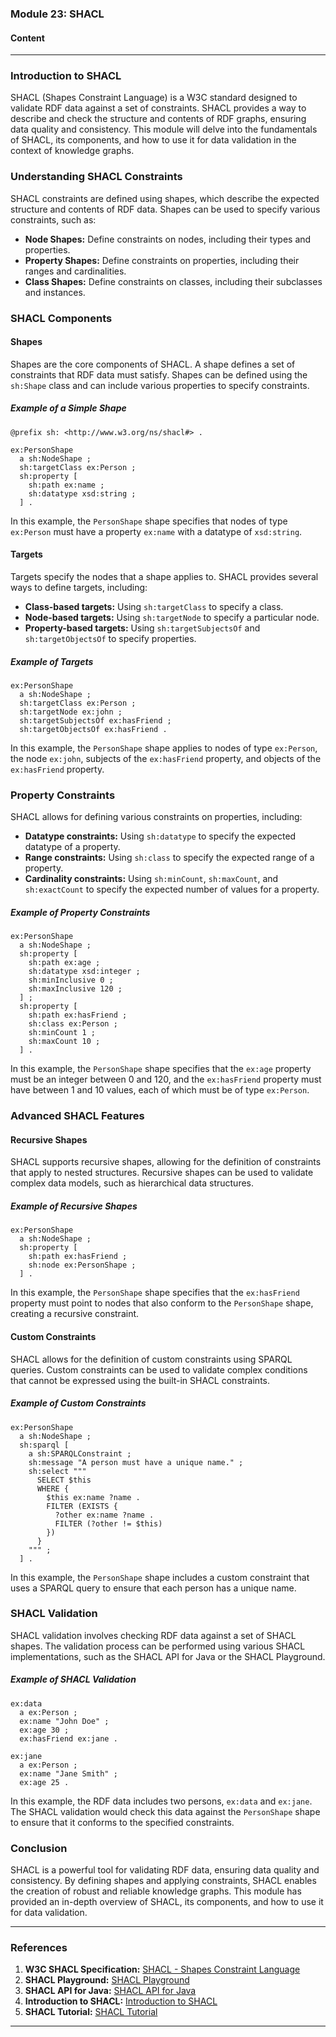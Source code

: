 ### Module 23: SHACL

#### Content

---

### Introduction to SHACL

SHACL (Shapes Constraint Language) is a W3C standard designed to validate RDF data against a set of constraints. SHACL provides a way to describe and check the structure and contents of RDF graphs, ensuring data quality and consistency. This module will delve into the fundamentals of SHACL, its components, and how to use it for data validation in the context of knowledge graphs.

### Understanding SHACL Constraints

SHACL constraints are defined using shapes, which describe the expected structure and contents of RDF data. Shapes can be used to specify various constraints, such as:

- **Node Shapes:** Define constraints on nodes, including their types and properties.
- **Property Shapes:** Define constraints on properties, including their ranges and cardinalities.
- **Class Shapes:** Define constraints on classes, including their subclasses and instances.

### SHACL Components

#### Shapes

Shapes are the core components of SHACL. A shape defines a set of constraints that RDF data must satisfy. Shapes can be defined using the `sh:Shape` class and can include various properties to specify constraints.

##### Example of a Simple Shape

```turtle
@prefix sh: <http://www.w3.org/ns/shacl#> .

ex:PersonShape
  a sh:NodeShape ;
  sh:targetClass ex:Person ;
  sh:property [
    sh:path ex:name ;
    sh:datatype xsd:string ;
  ] .
```

In this example, the `PersonShape` shape specifies that nodes of type `ex:Person` must have a property `ex:name` with a datatype of `xsd:string`.

#### Targets

Targets specify the nodes that a shape applies to. SHACL provides several ways to define targets, including:

- **Class-based targets:** Using `sh:targetClass` to specify a class.
- **Node-based targets:** Using `sh:targetNode` to specify a particular node.
- **Property-based targets:** Using `sh:targetSubjectsOf` and `sh:targetObjectsOf` to specify properties.

##### Example of Targets

```turtle
ex:PersonShape
  a sh:NodeShape ;
  sh:targetClass ex:Person ;
  sh:targetNode ex:john ;
  sh:targetSubjectsOf ex:hasFriend ;
  sh:targetObjectsOf ex:hasFriend .
```

In this example, the `PersonShape` shape applies to nodes of type `ex:Person`, the node `ex:john`, subjects of the `ex:hasFriend` property, and objects of the `ex:hasFriend` property.

### Property Constraints

SHACL allows for defining various constraints on properties, including:

- **Datatype constraints:** Using `sh:datatype` to specify the expected datatype of a property.
- **Range constraints:** Using `sh:class` to specify the expected range of a property.
- **Cardinality constraints:** Using `sh:minCount`, `sh:maxCount`, and `sh:exactCount` to specify the expected number of values for a property.

##### Example of Property Constraints

```turtle
ex:PersonShape
  a sh:NodeShape ;
  sh:property [
    sh:path ex:age ;
    sh:datatype xsd:integer ;
    sh:minInclusive 0 ;
    sh:maxInclusive 120 ;
  ] ;
  sh:property [
    sh:path ex:hasFriend ;
    sh:class ex:Person ;
    sh:minCount 1 ;
    sh:maxCount 10 ;
  ] .
```

In this example, the `PersonShape` shape specifies that the `ex:age` property must be an integer between 0 and 120, and the `ex:hasFriend` property must have between 1 and 10 values, each of which must be of type `ex:Person`.

### Advanced SHACL Features

#### Recursive Shapes

SHACL supports recursive shapes, allowing for the definition of constraints that apply to nested structures. Recursive shapes can be used to validate complex data models, such as hierarchical data structures.

##### Example of Recursive Shapes

```turtle
ex:PersonShape
  a sh:NodeShape ;
  sh:property [
    sh:path ex:hasFriend ;
    sh:node ex:PersonShape ;
  ] .
```

In this example, the `PersonShape` shape specifies that the `ex:hasFriend` property must point to nodes that also conform to the `PersonShape` shape, creating a recursive constraint.

#### Custom Constraints

SHACL allows for the definition of custom constraints using SPARQL queries. Custom constraints can be used to validate complex conditions that cannot be expressed using the built-in SHACL constraints.

##### Example of Custom Constraints

```turtle
ex:PersonShape
  a sh:NodeShape ;
  sh:sparql [
    a sh:SPARQLConstraint ;
    sh:message "A person must have a unique name." ;
    sh:select """
      SELECT $this
      WHERE {
        $this ex:name ?name .
        FILTER (EXISTS {
          ?other ex:name ?name .
          FILTER (?other != $this)
        })
      }
    """ ;
  ] .
```

In this example, the `PersonShape` shape includes a custom constraint that uses a SPARQL query to ensure that each person has a unique name.

### SHACL Validation

SHACL validation involves checking RDF data against a set of SHACL shapes. The validation process can be performed using various SHACL implementations, such as the SHACL API for Java or the SHACL Playground.

##### Example of SHACL Validation

```turtle
ex:data
  a ex:Person ;
  ex:name "John Doe" ;
  ex:age 30 ;
  ex:hasFriend ex:jane .

ex:jane
  a ex:Person ;
  ex:name "Jane Smith" ;
  ex:age 25 .
```

In this example, the RDF data includes two persons, `ex:data` and `ex:jane`. The SHACL validation would check this data against the `PersonShape` shape to ensure that it conforms to the specified constraints.

### Conclusion

SHACL is a powerful tool for validating RDF data, ensuring data quality and consistency. By defining shapes and applying constraints, SHACL enables the creation of robust and reliable knowledge graphs. This module has provided an in-depth overview of SHACL, its components, and how to use it for data validation.

---

### References

1. **W3C SHACL Specification:** [SHACL - Shapes Constraint Language](https://www.w3.org/TR/shacl/)
2. **SHACL Playground:** [SHACL Playground](https://shacl.org/playground/)
3. **SHACL API for Java:** [SHACL API for Java](https://github.com/TopQuadrant/shacl)
4. **Introduction to SHACL:** [Introduction to SHACL](https://www.w3.org/2017/05/shacl-intro/)
5. **SHACL Tutorial:** [SHACL Tutorial](https://www.w3.org/2017/05/shacl-tutorial/)

---
